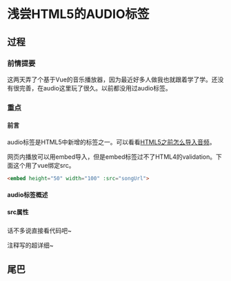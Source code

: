 # 浅尝HTML5的AUDIO标签

## 过程

### 前情提要

这两天弄了个基于Vue的音乐播放器，因为最近好多人做我也就跟着学了学。还没有很完善，在audio这里玩了很久。以前都没用过audio标签。

### 重点

#### 前言

audio标签是HTML5中新增的标签之一。可以看看[HTML5之前怎么导入音频](https://www.runoob.com/html/html-sounds.html)。

网页内播放可以用embed导入，但是embed标签过不了HTML4的validation。下面这个用了vue绑定src。

```html
<embed height="50" width="100" :src="songUrl">
```

#### audio标签概述



#### src属性

##### 

话不多说直接看代码吧~

注释写的超详细~

## 尾巴